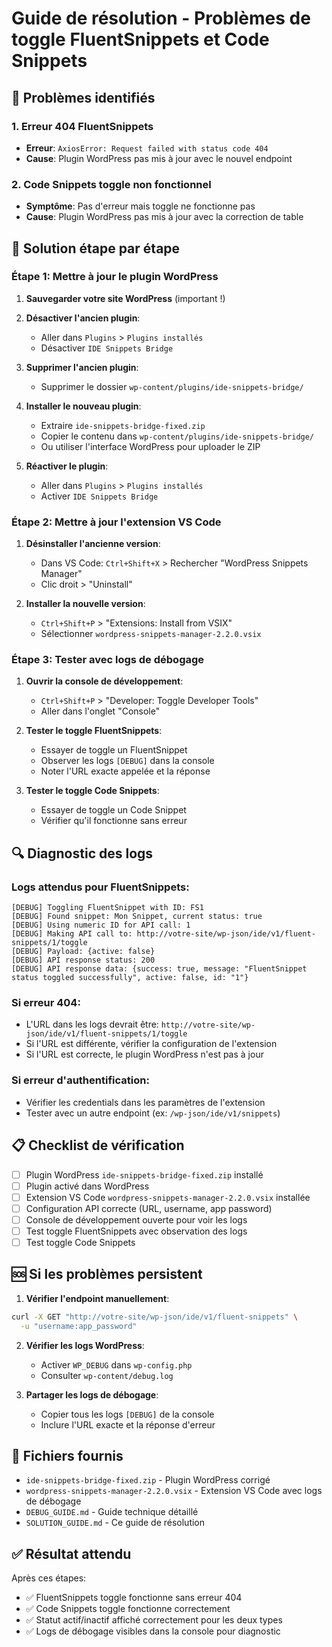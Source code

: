 # Guide de résolution - Problèmes de toggle FluentSnippets et Code Snippets

## 🚨 Problèmes identifiés

### 1. Erreur 404 FluentSnippets
- **Erreur**: `AxiosError: Request failed with status code 404`
- **Cause**: Plugin WordPress pas mis à jour avec le nouvel endpoint

### 2. Code Snippets toggle non fonctionnel
- **Symptôme**: Pas d'erreur mais toggle ne fonctionne pas
- **Cause**: Plugin WordPress pas mis à jour avec la correction de table

## 🔧 Solution étape par étape

### Étape 1: Mettre à jour le plugin WordPress

1. **Sauvegarder votre site WordPress** (important !)

2. **Désactiver l'ancien plugin**:
   - Aller dans `Plugins` > `Plugins installés`
   - Désactiver `IDE Snippets Bridge`

3. **Supprimer l'ancien plugin**:
   - Supprimer le dossier `wp-content/plugins/ide-snippets-bridge/`

4. **Installer le nouveau plugin**:
   - Extraire `ide-snippets-bridge-fixed.zip`
   - Copier le contenu dans `wp-content/plugins/ide-snippets-bridge/`
   - Ou utiliser l'interface WordPress pour uploader le ZIP

5. **Réactiver le plugin**:
   - Aller dans `Plugins` > `Plugins installés`
   - Activer `IDE Snippets Bridge`

### Étape 2: Mettre à jour l'extension VS Code

1. **Désinstaller l'ancienne version**:
   - Dans VS Code: `Ctrl+Shift+X` > Rechercher "WordPress Snippets Manager"
   - Clic droit > "Uninstall"

2. **Installer la nouvelle version**:
   - `Ctrl+Shift+P` > "Extensions: Install from VSIX"
   - Sélectionner `wordpress-snippets-manager-2.2.0.vsix`

### Étape 3: Tester avec logs de débogage

1. **Ouvrir la console de développement**:
   - `Ctrl+Shift+P` > "Developer: Toggle Developer Tools"
   - Aller dans l'onglet "Console"

2. **Tester le toggle FluentSnippets**:
   - Essayer de toggle un FluentSnippet
   - Observer les logs `[DEBUG]` dans la console
   - Noter l'URL exacte appelée et la réponse

3. **Tester le toggle Code Snippets**:
   - Essayer de toggle un Code Snippet
   - Vérifier qu'il fonctionne sans erreur

## 🔍 Diagnostic des logs

### Logs attendus pour FluentSnippets:
```
[DEBUG] Toggling FluentSnippet with ID: FS1
[DEBUG] Found snippet: Mon Snippet, current status: true
[DEBUG] Using numeric ID for API call: 1
[DEBUG] Making API call to: http://votre-site/wp-json/ide/v1/fluent-snippets/1/toggle
[DEBUG] Payload: {active: false}
[DEBUG] API response status: 200
[DEBUG] API response data: {success: true, message: "FluentSnippet status toggled successfully", active: false, id: "1"}
```

### Si erreur 404:
- L'URL dans les logs devrait être: `http://votre-site/wp-json/ide/v1/fluent-snippets/1/toggle`
- Si l'URL est différente, vérifier la configuration de l'extension
- Si l'URL est correcte, le plugin WordPress n'est pas à jour

### Si erreur d'authentification:
- Vérifier les credentials dans les paramètres de l'extension
- Tester avec un autre endpoint (ex: `/wp-json/ide/v1/snippets`)

## 📋 Checklist de vérification

- [ ] Plugin WordPress `ide-snippets-bridge-fixed.zip` installé
- [ ] Plugin activé dans WordPress
- [ ] Extension VS Code `wordpress-snippets-manager-2.2.0.vsix` installée
- [ ] Configuration API correcte (URL, username, app password)
- [ ] Console de développement ouverte pour voir les logs
- [ ] Test toggle FluentSnippets avec observation des logs
- [ ] Test toggle Code Snippets

## 🆘 Si les problèmes persistent

1. **Vérifier l'endpoint manuellement**:
```bash
curl -X GET "http://votre-site/wp-json/ide/v1/fluent-snippets" \
  -u "username:app_password"
```

2. **Vérifier les logs WordPress**:
   - Activer `WP_DEBUG` dans `wp-config.php`
   - Consulter `wp-content/debug.log`

3. **Partager les logs de débogage**:
   - Copier tous les logs `[DEBUG]` de la console
   - Inclure l'URL exacte et la réponse d'erreur

## 📁 Fichiers fournis

- `ide-snippets-bridge-fixed.zip` - Plugin WordPress corrigé
- `wordpress-snippets-manager-2.2.0.vsix` - Extension VS Code avec logs de débogage
- `DEBUG_GUIDE.md` - Guide technique détaillé
- `SOLUTION_GUIDE.md` - Ce guide de résolution

## ✅ Résultat attendu

Après ces étapes:
- ✅ FluentSnippets toggle fonctionne sans erreur 404
- ✅ Code Snippets toggle fonctionne correctement
- ✅ Statut actif/inactif affiché correctement pour les deux types
- ✅ Logs de débogage visibles dans la console pour diagnostic